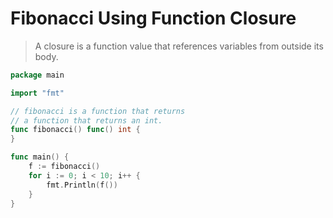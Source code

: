 # Fibonacci Using Function Closure

> A closure is a function value that references variables from outside its body.

```go
package main

import "fmt"

// fibonacci is a function that returns
// a function that returns an int.
func fibonacci() func() int {
}

func main() {
	f := fibonacci()
	for i := 0; i < 10; i++ {
		fmt.Println(f())
	}
}
```
